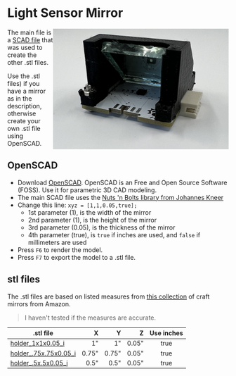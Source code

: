# Light Sensor Mirror
<img align="right" width="400" height="*" src="/assets/holder.jpg">

The main file is a [SCAD file](holder.scad) that was used to create the other .stl files.

Use the .stl files) if you have a mirror as in the description, otherwise create your own .stl file using OpenSCAD.

## OpenSCAD

- Download [OpenSCAD](https://openscad.org). OpenSCAD is an Free and Open Source Software (FOSS). Use it for parametric 3D CAD modeling.
- The main SCAD file uses the [Nuts 'n Bolts library from Johannes Kneer](https://github.com/JohK/nutsnbolts)
- Change this line: `xyz = [1,1,0.05,true];`
  - 1st parameter (1), is the width of the mirror
  - 2nd parameter (1), is the height of the mirror
  - 3rd parameter (0.05), is the thickness of the mirror
  - 4th parameter (true), is `true` if inches are used, and `false` if millimeters are used
- Press `F6` to render the model.
- Press `F7` to export the model to a .stl file.

## stl files
The .stl files are based on listed measures from [this collection](https://www.amazon.com/gp/product/B07T8Z58SF) of craft mirrors from Amazon. 
> I haven't tested if the measures are accurate. 

| .stl file | X | Y | Z | Use inches |
| --- | ---: | ---: | ---: | :---: | 
| [holder_1x1x0.05_i](stl/holder_1x1x0.05_i.stl) |  1" | 1" | 0.05" | true |
| [holder_.75x.75x0.05_i](stl/holder_.75x.75x0.05_i.stl) |  0.75" | 0.75" | 0.05" | true |
| [holder_.5x.5x0.05_i](stl/holder_.5x.5x0.05_i.stl) |  0.5" | 0.5" | 0.05" | true |
